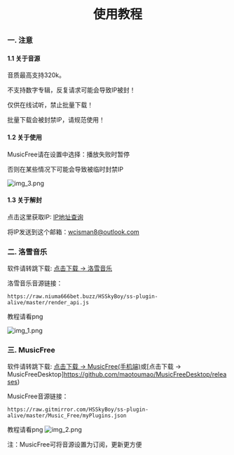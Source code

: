# <p align="center">使用教程</p>


### 一. 注意
#### 1.1 关于音源

音质最高支持320k。

不支持数字专辑，反复请求可能会导致IP被封！

仅供在线试听，禁止批量下载！

批量下载会被封禁IP，请规范使用！

#### 1.2 关于使用

MusicFree请在设置中选择：播放失败时暂停

否则在某些情况下可能会导致被临时封禁IP

![img_3.png](source/注意1.png)

#### 1.3 关于解封

点击这里获取IP: [IP地址查询](https://ip125.com)

将IP发送到这个邮箱：wcisman8@outlook.com

### 二. 洛雪音乐

软件请转跳下载: [点击下载 -> 洛雪音乐](https://github.com/lyswhut/lx-music-mobile/releases/download/v1.4.2/lx-music-mobile-v1.4.2-arm64-v8a.apk)

洛雪音乐音源链接：
```any
https://raw.niuma666bet.buzz/HSSkyBoy/ss-plugin-alive/master/render_api.js
```

教程请看png

![img_1.png](source/LxMusic.png)


### 三. MusicFree

软件请转跳下载: [点击下载 → MusicFree(手机端)](https://github.com/maotoumao/MusicFree/releases/)或[点击下载 → MusicFreeDesktop]https://github.com/maotoumao/MusicFreeDesktop/releases)

MusicFree音源链接：
```any
https://raw.gitmirror.com/HSSkyBoy/ss-plugin-alive/master/Music_Free/myPlugins.json
```

教程请看png
![img_2.png](source/MusicFree.png)


注：MusicFree可将音源设置为订阅，更新更方便
